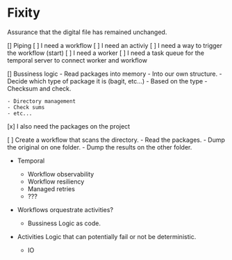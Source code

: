 # Fixity
Assurance that the digital file has remained unchanged.


[] Piping
    [ ] I need a workflow
    [ ] I need an activiy
    [ ] I need a way to trigger the workflow (start)
    [ ] I need a worker
    [ ] I need a task queue for the temporal server to connect worker and workflow

[] Bussiness logic
    - Read packages into memory
        - Into our own structure.
        - Decide which type of package it is (bagit, etc...)
        - Based on the type
            - Checksum and check.

    - Directory management
    - Check sums
    - etc...

[x] I also need the packages on the project

[ ] Create a workflow that scans the directory.
    - Read the packages.
    - Dump the original on one folder.
    - Dump the results on the other folder.

- Temporal
    - Workflow observability
    - Workflow resiliency
    - Managed retries
    - ???

- Workflows orquestrate activities?
    - Bussiness Logic as code.
- Activities
    Logic that can potentially fail or not be deterministic.
    - IO

